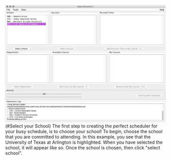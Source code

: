 ![Selecting School](assets/2.png)
(#Select your School)
The first step to creating the perfect scheduler for your busy schedule, is to choose your school! To begin, choose the school that you are committed to attending. In this example, you see that the University of Texas at Arlington is highlighted. When you have selected the school, it will appear like so. Once the school is chosen, then click "select school".
